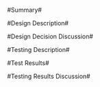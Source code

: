 #Summary#

#Design Description#

#Design Decision Discussion#

#Testing Description#

#Test Results# 

#Testing Results Discussion#
